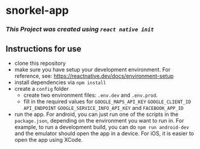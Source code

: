 # snorkel-app
### *This Project was created using `react native init`*

## Instructions for use
- clone this repository
- make sure you have setup your development environment. For reference, see: https://reactnative.dev/docs/environment-setup
- install dependencies via `npm install`
- create a `config` folder
  - create two environment files: `.env.dev` and `.env.prod`.
  - fill in the required values for `GOOGLE_MAPS_API_KEY` `GOOGLE_CLIENT_ID` `API_ENDPOINT` `GOOGLE_SERVICE_INFO_API_KEY` and `FACEBOOK_APP_ID`
- run the app. For android, you can just run one of the scripts in the `package.json`, depending on the environment you want to run in. For example, to run a development build, you can do `npm run android-dev` and the emulator should open the app in a device. For iOS, it is easier to open the app using XCode.
